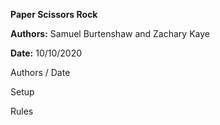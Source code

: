 **Paper Scissors Rock**

**Authors:** Samuel Burtenshaw and Zachary Kaye

**Date:** 10/10/2020

Authors / Date

Setup

Rules
